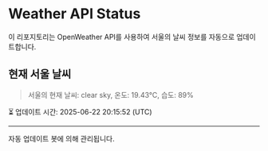 
# Weather API Status

이 리포지토리는 OpenWeather API를 사용하여 서울의 날씨 정보를 자동으로 업데이트합니다.

## 현재 서울 날씨
> 서울의 현재 날씨: clear sky, 온도: 19.43°C, 습도: 89%

⏳ 업데이트 시간: 2025-06-22 20:15:52 (UTC)

---
자동 업데이트 봇에 의해 관리됩니다.
